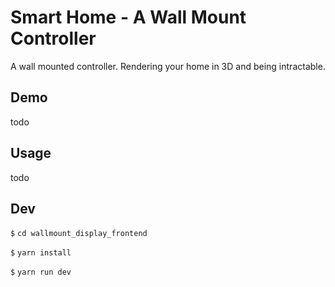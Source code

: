 # Smart Home - A Wall Mount Controller

A wall mounted controller. Rendering your home in 3D and being intractable.

## Demo

todo

## Usage

todo

## Dev

`$` `cd wallmount_display_frontend`

`$` `yarn install`

`$` `yarn run dev`


